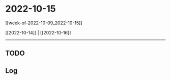 # 2022-10-15

[[week-of-2022-10-09_2022-10-15]]

[[2022-10-14]] | [[2022-10-16]]

---

## TODO

## Log
